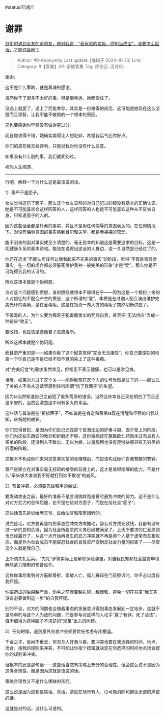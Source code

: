 #status/已阅/1

# 谢罪

[逛街时遇到女友的前男友，他对我说：“我玩腻的垃圾，你却当成宝”，我要怎么回话，才能怼赢他？](https://www.zhihu.com/question/665887718/answer/6313481638)

> Author: #0-Anonymity
> Last update: [编辑于 2024-10-16]
> Link:
> Category: #【答集】/01-家族答集
> Tag:
> 评论区:
> 泛讨论:

谢谢。

这不是什么策略，就是真诚的感谢。

虽然你干了很多不太好的事，但是很幸运，她都受住了。

没遇上就罢了，遇上了而能幸存，其实是一份难得的阅历。这可能是她现在这么坚强而且理智，让我不能不敬佩的一个根本的原因。

这也要感谢你毕竟没有做得更过分。

而且你说得不错，她确实美得让人想犯罪，希望我运气比你好点。

你们的恩怨我无权评判，只能说我对你没有什么恶意。

如果没有什么别的事，我们就此别过。

祝你人生顺遂。

--------------------

行吧，解释一下为什么这是最该说的话。

1）尊严不是面子。

女友觉得这伤了面子，那么这个女友显然的对自己犯过的错没有基本的正确认识，她是不可能喜欢会这样回答的人，这样回答的人也是不可能喜欢这种从不反省自身，只知道面子的人的。

因为这些话全都是朴素的事实，并且不是用任何侮辱的意图表达的。在任何情况下，对没有侮辱意图的事实感到冒犯和失望，都是赤裸裸的软弱，

能不沮丧的面对事实或至少清楚的、毫无侥幸的知道这是需要追求的目标，这是一切健康关系的基本资格。能站在说得出这话的人身边，这一关当然是已经过了的。

你还在追求“不能认可任何让我看起来不完美的事实”的阶段，觉得“不管是否符合事实，在一切的场合都必须誓死维护我神一般完美的形象”才是“爱”，那么你是不可能得到我的认可的。

所以这根本就是个伪问题。

谁对这个问题感到愤怒，谁的愤怒就根本不值得在乎——因为这是一个假扮上帝的人对信徒的不配合产生的愤怒，这个所谓的“爱”，本质是在过别人配合演出维护完美光环的毒瘾，是在爱毒贩。这是在指责一向大方的毒贩子突然切断供应了。

不贩毒的人，为什么要为瘾君子犯毒瘾发出的咒骂自责，甚至把“无法供应”当成一种错来“改正”。

要改错，也应该是送瘾君子进戒毒所。

所以这根本就是个伪问题。

而且更严重的是——如果你看了这个回答觉得“完全无法接受”，你自己要深刻的检查一下你自己是不是已经不知不觉的染上了这种毒瘾。

对“完美幻觉”的需求虽然常见，但常见不表示健康，也可以是常见病。

相反，如果对方过了这个关——能得到现在这个人的认可当然是过了的——那么过了关的人不会从这话里感到任何所谓“伤了我面子”的失望。

因为ta当然知道自己之前犯了很多荒唐的错误，当然会庆幸自己现在明白了而且还是平安的，当然会清楚这中间有多大的幸运。

这些话与其说是在“折损面子”，不如说是在肯定和赞美ta现在清醒和坚强的自我认知，庆祝她的成长。

你们觉得冒犯，是因为你们自己还在那个苦海无边的好勇斗狠、面子至上的阶段。你们为这些东西受的教训和折磨还不够，这份毒瘾还在飘飘欲仙药效未过而且有人买单的阶段，还没到入不敷出、无以为继，过量服用也没有足够快感只有无穷尽的折磨的阶段。

这根本不构成你们来对这答案失望的合理理由，而应该构成你们自我警醒的警钟。

尊严是建立在对事实毫无挂碍的接受的前提上的，这才是值得炫耀的能力，不是什么“拳头够大谁说我不好就打到谁不敢说”的威风。

2）预备冲突，必须要先做和平的尝试。

要发动攻击之前，最好的准备不是言语挑衅而是善尽避免冲突的努力。这不是什么对对方武力的忌惮屈服，也不是在给对方面子，而是在给社会“面子”。

这些话首先是说给老天爷、说给法官和陪审团听的。

说完这话，对方要再坚持把事态往冲突方向推动，那么对方致死致残，我都有没有进一步的良知负担，因为社会所要求的义务已经被满足了，上天所要求的仁爱原则也已经履行了，从这个点开始再发生的武力冲突就不再是两个人基于虚荣而互相攻杀，而是作为社会成员不能容忍社会的良性资产受到反社会力量的损害了——尽管这个人就是我自己。

正所谓先礼后兵。“先礼”步骤实际上是解除保险装置，对自我良知和社会监管申请解除武力限制的预备动作。

这样你事后看到对方筋断骨折、家破人亡，孤儿寡母在门前控诉时，你不必过度自我怀疑。

你要造成的后果越严重，动手之前就要越礼貌、越谦和，避免一切在将来“我其实没有必要做到这一步”的自我怀疑。

别的不谈，对方的同盟也会随着事态的发展意识得到事态发展到一定地步，这就不是简单的与这个人为敌的问题，而是参与对这样的人动手“赢了有罪，死了活该”，值不值得为这种脑子不清楚的“兄弟”出头的问题。

3）任何时候，遇到意外突发冲突都要优先考虑有序撤退。

千金之子，坐尚不垂堂，何况与人好勇斗狠。要冲突也要在我选择的时间、地点、场合，按我的规则来冲突，不可能让你按个按钮就决定在你选择的时间地点场合按你的规则来冲突。

但根本的还是那句话——这些话当然有策略上充分的合理性，但会这么说不是因为这类合理性，而是因为这就是该说的话。

策略合理性又不是什么稀缺的东西。

这么说是因为这都是实话、真话，造就在场所有人、尽可能消除和避免无谓的痛苦的话。

这就是对的话，没什么可说的。
